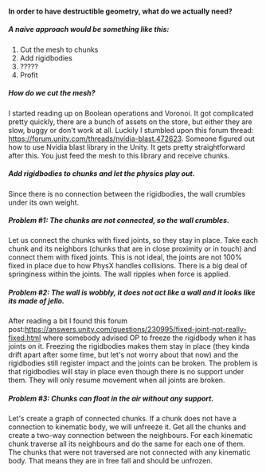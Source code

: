 #### In order to have destructible geometry, what do we actually need?

##### A naive approach would be something like this:
1) Cut the mesh to chunks
2) Add rigidbodies
3) ?????
4) Profit

##### How do we cut the mesh?
I started reading up on Boolean operations and Voronoi. It got complicated pretty quickly, there are a bunch of assets on the store, but either they are slow, buggy or don't work at all. Luckily I stumbled upon this forum thread: https://forum.unity.com/threads/nvidia-blast.472623. Someone figured out how to use Nvidia blast library in the Unity. It gets pretty straightforward after this. You just feed the mesh to this library and receive chunks.

##### Add rigidbodies to chunks and let the physics play out.
Since there is no connection between the rigidbodies, the wall crumbles under its own weight.

##### Problem #1: The chunks are not connected, so the wall crumbles.
Let us connect the chunks with fixed joints, so they stay in place. Take each chunk and its neighbors (chunks that are in close proximity or in touch) and connect them with fixed joints. This is not ideal, the joints are not 100% fixed in place due to how PhysX handles collisions. There is a big deal of springiness within the joints. The wall ripples when force is applied.

##### Problem #2: The wall is wobbly, it does not act like a wall and it looks like its made of jello.
After reading a bit I found this forum post:https://answers.unity.com/questions/230995/fixed-joint-not-really-fixed.html where somebody advised OP to freeze the rigidbody when it has joints on it. Freezing the rigidbodies makes them stay in place (they kinda drift apart after some time, but let's not worry about that now) and the rigidbodies still register impact and the joints can be broken. The problem is that rigidbodies will stay in place even though there is no support under them. They will only resume movement when all joints are broken.

##### Problem #3: Chunks can float in the air without any support.
Let's create a graph of connected chunks. If a chunk does not have a connection to kinematic body, we will unfreeze it. Get all the chunks and create a two-way connection between the neighbours. For each kinematic chunk traverse all its neighbours and do the same for each one of them. The chunks that were not traversed are not connected with any kinematic body. That means they are in free fall and should be unfrozen.
